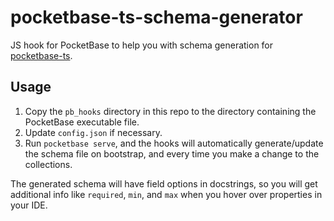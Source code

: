 # pocketbase-ts-schema-generator

JS hook for PocketBase to help you with schema generation for [pocketbase-ts](https://github.com/satohshi/pocketbase-ts).

## Usage

1. Copy the `pb_hooks` directory in this repo to the directory containing the PocketBase executable file.
2. Update `config.json` if necessary.
3. Run `pocketbase serve`, and the hooks will automatically generate/update the schema file on bootstrap, and every time you make a change to the collections.

The generated schema will have field options in docstrings, so you will get additional info like `required`, `min`, and `max` when you hover over properties in your IDE.
